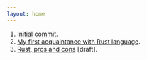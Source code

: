 ```yaml
---
layout: home
---
```


1. [Initial commit](posts/initial-commit.md).
1. [My first acquaintance with Rust language](posts/rust/rust-acquaintance.md).
1. [Rust, pros and cons](posts/rust/rust-pros-and-cons.md) [draft].
